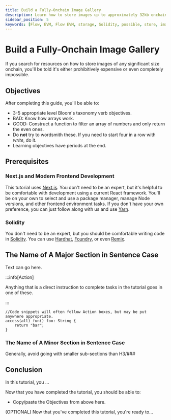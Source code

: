 ```yaml
---
title: Build a Fully-Onchain Image Gallery
description: Learn how to store images up to approximately 32kb onchain, on Flow EVM, easily - free with the Flow wallet, or sub-cent with any other wallet.
sidebar_position: 5
keywords: [Flow, EVM, Flow EVM, storage, Solidity, possible, store, image, jpg, jpeg]
---
```


# Build a Fully-Onchain Image Gallery

If you search for resources on how to store images of any significant size onchain, you'll be told it's either prohibitively expensive or even completely impossible.  

## Objectives

After completing this guide, you'll be able to:

* 3-5 appropriate level Bloom's taxonomy verb objectives.
* BAD: Know how arrays work.
* GOOD: Construct a function to filter an array of numbers and only return the even ones.
* Do **not** try to wordsmith these.  If you need to start four in a row with _write_, do it.
* Learning objectives have periods at the end.

## Prerequisites

### Next.js and Modern Frontend Development

This tutorial uses [Next.js].  You don't need to be an expert, but it's helpful to be comfortable with development using a current React framework.  You'll be on your own to select and use a package manager, manage Node versions, and other frontend environment tasks.  If you don't have your own preference, you can just follow along with us and use [Yarn].

### Solidity

You don't need to be an expert, but you should be comfortable writing code in [Solidity].  You can use [Hardhat], [Foundry], or even [Remix].

## The Name of A Major Section in Sentence Case

Text can go here.

:::info[Action]

Anything that is a direct instruction to complete tasks in the tutorial goes in one of these.

:::

```cadence
//Code snippets will often follow Action boxes, but may be put anywhere appropriate.
access(all) fun() foo: String {
	return "bar";
}
```

### The Name of A Minor Section in Sentence Case

Generally, avoid going with smaller sub-sections than H3/###

## Conclusion

In this tutorial, you ...

Now that you have completed the tutorial, you should be able to:

* Copy/paste the Objectives from above here.


(OPTIONAL) Now that you've completed this tutorial, you're ready to...

<!-- Relative links, will not render on page -->
[Cadence]: https://cadence-lang.org/docs
[Next.js]: https://nextjs.org/docs/app/getting-started/installation
[Yarn]: https://yarnpkg.com
[Solidity]: https://soliditylang.org/
[Hardhat]: ./hardhat.md
[Foundry]: ./foundry.md
[Remix]: ./remix.md
